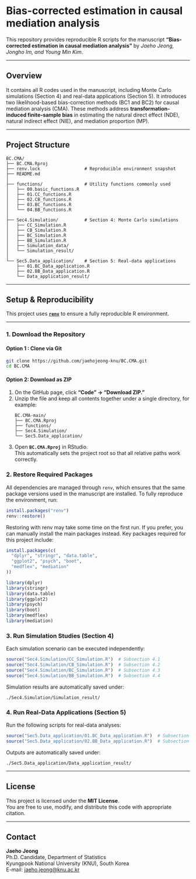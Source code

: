 # Bias-corrected estimation in causal mediation analysis

This repository provides reproducible R scripts for the manuscript **“Bias-corrected estimation in causal mediation analysis”** by *Jaeho Jeong, Jongho Im, and Young Min Kim*.

---


## Overview


It contains all R codes used in the manuscript, including Monte Carlo simulations (Section 4) and real-data applications (Section 5). It introduces two likelihood-based bias-correction methods (BC1 and BC2) for causal mediation analysis (CMA). These methods address **transformation-induced finite-sample bias** in estimating the natural direct effect (NDE), natural indirect effect (NIE), and mediation proportion (MP).

---

## Project Structure

```
BC.CMA/
├── BC.CMA.Rproj
├── renv.lock                 # Reproducible environment snapshot
├── README.md
│
├── functions/                # Utility functions commonly used
│   ├── 00.basic_functions.R
│   ├── 01.CC_functions.R
│   ├── 02.CB_functions.R
│   ├── 03.BC_functions.R
│   └── 04.BB_functions.R
│
├── Sec4.Simulation/          # Section 4: Monte Carlo simulations
│   ├── CC_Simulation.R       
│   ├── CB_Simulation.R       
│   ├── BC_Simulation.R       
│   ├── BB_Simulation.R       
│   ├── Simulation_data/ 
│   └── Simulation_result/   
│
└── Sec5.Data_application/    # Section 5: Real-data applications
    ├── 01.BC_Data_application.R
    ├── 02.BB_Data_application.R
    └── Data_application_result/
```

---

## Setup & Reproducibility

This project uses **[`renv`](https://rstudio.github.io/renv/)** to ensure a fully reproducible R environment.

---

### **1. Download the Repository**

#### **Option 1 : Clone via Git**
```bash
git clone https://github.com/jaehojeong-knu/BC.CMA.git
cd BC.CMA
```

#### **Option 2: Download as ZIP**
1. On the GitHub page, click **“Code” → “Download ZIP.”**  
2. Unzip the file and keep all contents together under a single directory, for example:
   ```
   BC.CMA-main/
   ├── BC.CMA.Rproj
   ├── functions/
   ├── Sec4.Simulation/
   └── Sec5.Data_application/
   ```
3. Open **`BC.CMA.Rproj`** in RStudio.  
   This automatically sets the project root so that all relative paths work correctly.


### **2. Restore Required Packages**

All dependencies are managed through `renv`, which ensures that the same package versions used in the manuscript are installed.
To fully reproduce the environment, run:
```r
install.packages("renv")
renv::restore()
```

Restoring with renv may take some time on the first run. If you prefer, you can manually install the main packages instead.
Key packages required for this project include:
```r
install.packages(c(
  "dplyr", "stringr", "data.table",
  "ggplot2", "psych", "boot",
  "medflex", "mediation"
))

library(dplyr)
library(stringr)
library(data.table)
library(ggplot2)
library(psych)
library(boot)
library(medflex)
library(mediation)
```


### **3. Run Simulation Studies (Section 4)**

Each simulation scenario can be executed independently:
```r
source("Sec4.Simulation/CC_Simulation.R")  # Subsection 4.1
source("Sec4.Simulation/CB_Simulation.R")  # Subsection 4.2
source("Sec4.Simulation/BC_Simulation.R")  # Subsection 4.3
source("Sec4.Simulation/BB_Simulation.R")  # Subsection 4.4
```

Simulation results are automatically saved under:
```
./Sec4.Simulation/Simulation_result/
```


### **4. Run Real-Data Applications (Section 5)**

Run the following scripts for real-data analyses:
```r
source("Sec5.Data_application/01.BC_Data_application.R")  # Subsection 5.1
source("Sec5.Data_application/02.BB_Data_application.R")  # Subsection 5.2
```

Outputs are automatically saved under:
```
./Sec5.Data_application/Data_application_result/
```

---

## License

This project is licensed under the **MIT License**.  
You are free to use, modify, and distribute this code with appropriate citation.

---

## Contact

**Jaeho Jeong**  
Ph.D. Candidate, Department of Statistics  
Kyungpook National University (KNU), South Korea  
E-mail: jaeho.jeong@knu.ac.kr  

